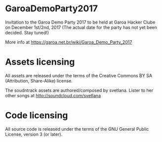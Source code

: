 # GaroaDemoParty2017
Invitation to the Garoa Demo Party 2017 to be held at Garoa Hacker Clube on December 1st/2nd, 2017 (The actual date for the party has not yet been decided. Stay tuned!)

More info at https://garoa.net.br/wiki/Garoa_Demo_Party_2017

# Assets licensing

All assets are released under the terms of the Creative Commons BY SA (Attribution, Share-Alike) license.

The soudntrack assets are authored/composed by svetlana. Lister to her other songs at http://soundcloud.com/svetlana

# Code licensing

All source code is released under the terms of the GNU General Public License, version 3 (or later).


